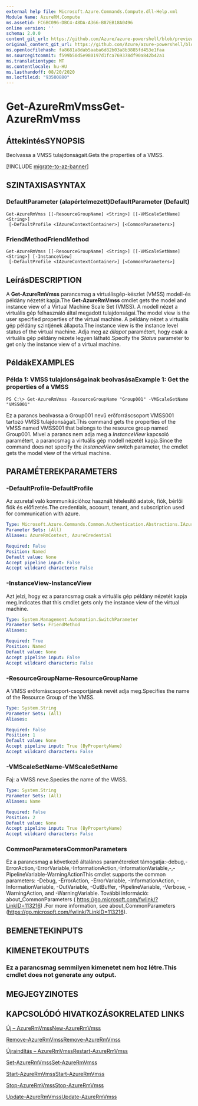 ```yaml
---
external help file: Microsoft.Azure.Commands.Compute.dll-Help.xml
Module Name: AzureRM.Compute
ms.assetid: FC6BC096-DBC4-48DA-A366-B87EB18A0496
online version: ''
schema: 2.0.0
content_git_url: https://github.com/Azure/azure-powershell/blob/preview/src/ResourceManager/Compute/Stack/Commands.Compute/help/Get-AzureRmVmss.md
original_content_git_url: https://github.com/Azure/azure-powershell/blob/preview/src/ResourceManager/Compute/Stack/Commands.Compute/help/Get-AzureRmVmss.md
ms.openlocfilehash: fa8681a8dab5aaba6d82b03a8b3885fd453e1faa
ms.sourcegitcommit: f599b50d5e980197d1fca769378df90a842b42a1
ms.translationtype: MT
ms.contentlocale: hu-HU
ms.lasthandoff: 08/20/2020
ms.locfileid: "93500880"
---
```

# <span data-ttu-id="6a51e-101">Get-AzureRmVmss</span><span class="sxs-lookup"><span data-stu-id="6a51e-101">Get-AzureRmVmss</span></span>

## <span data-ttu-id="6a51e-102">Áttekintés</span><span class="sxs-lookup"><span data-stu-id="6a51e-102">SYNOPSIS</span></span>
<span data-ttu-id="6a51e-103">Beolvassa a VMSS tulajdonságait.</span><span class="sxs-lookup"><span data-stu-id="6a51e-103">Gets the properties of a VMSS.</span></span>

[!INCLUDE [migrate-to-az-banner](../../includes/migrate-to-az-banner.md)]

## <span data-ttu-id="6a51e-104">SZINTAXISA</span><span class="sxs-lookup"><span data-stu-id="6a51e-104">SYNTAX</span></span>

### <span data-ttu-id="6a51e-105">DefaultParameter (alapértelmezett)</span><span class="sxs-lookup"><span data-stu-id="6a51e-105">DefaultParameter (Default)</span></span>
```
Get-AzureRmVmss [[-ResourceGroupName] <String>] [[-VMScaleSetName] <String>]
 [-DefaultProfile <IAzureContextContainer>] [<CommonParameters>]
```

### <span data-ttu-id="6a51e-106">FriendMethod</span><span class="sxs-lookup"><span data-stu-id="6a51e-106">FriendMethod</span></span>
```
Get-AzureRmVmss [[-ResourceGroupName] <String>] [[-VMScaleSetName] <String>] [-InstanceView]
 [-DefaultProfile <IAzureContextContainer>] [<CommonParameters>]
```

## <span data-ttu-id="6a51e-107">Leírás</span><span class="sxs-lookup"><span data-stu-id="6a51e-107">DESCRIPTION</span></span>
<span data-ttu-id="6a51e-108">A **Get-AzureRmVmss** parancsmag a virtuálisgép-készlet (VMSS) modell-és példány nézetét kapja.</span><span class="sxs-lookup"><span data-stu-id="6a51e-108">The **Get-AzureRmVmss** cmdlet gets the model and instance view of a Virtual Machine Scale Set (VMSS).</span></span>
<span data-ttu-id="6a51e-109">A modell nézet a virtuális gép felhasználó által megadott tulajdonságai.</span><span class="sxs-lookup"><span data-stu-id="6a51e-109">The model view is the user specified properties of the virtual machine.</span></span>
<span data-ttu-id="6a51e-110">A példány nézet a virtuális gép példány szintjének állapota.</span><span class="sxs-lookup"><span data-stu-id="6a51e-110">The instance view is the instance level status of the virtual machine.</span></span>
<span data-ttu-id="6a51e-111">Adja meg az *állapot* paramétert, hogy csak a virtuális gép példány nézete legyen látható.</span><span class="sxs-lookup"><span data-stu-id="6a51e-111">Specify the *Status* parameter to get only the instance view of a virtual machine.</span></span>

## <span data-ttu-id="6a51e-112">Példák</span><span class="sxs-lookup"><span data-stu-id="6a51e-112">EXAMPLES</span></span>

### <span data-ttu-id="6a51e-113">Példa 1: VMSS tulajdonságainak beolvasása</span><span class="sxs-lookup"><span data-stu-id="6a51e-113">Example 1: Get the properties of a VMSS</span></span>
```
PS C:\> Get-AzureRmVmss -ResourceGroupName "Group001" -VMScaleSetName "VMSS001"
```

<span data-ttu-id="6a51e-114">Ez a parancs beolvassa a Group001 nevű erőforráscsoport VMSS001 tartozó VMSS tulajdonságait.</span><span class="sxs-lookup"><span data-stu-id="6a51e-114">This command gets the properties of the VMSS named VMSS001 that belongs to the resource group named Group001.</span></span>
<span data-ttu-id="6a51e-115">Mivel a parancs nem adja meg a *InstanceView* kapcsoló paramétert, a parancsmag a virtuális gép modell nézetét kapja.</span><span class="sxs-lookup"><span data-stu-id="6a51e-115">Since the command does not specify the *InstanceView* switch parameter, the cmdlet gets the model view of the virtual machine.</span></span>

## <span data-ttu-id="6a51e-116">PARAMÉTEREK</span><span class="sxs-lookup"><span data-stu-id="6a51e-116">PARAMETERS</span></span>

### <span data-ttu-id="6a51e-117">-DefaultProfile</span><span class="sxs-lookup"><span data-stu-id="6a51e-117">-DefaultProfile</span></span>
<span data-ttu-id="6a51e-118">Az azuretal való kommunikációhoz használt hitelesítő adatok, fiók, bérlői fiók és előfizetés.</span><span class="sxs-lookup"><span data-stu-id="6a51e-118">The credentials, account, tenant, and subscription used for communication with azure.</span></span>

```yaml
Type: Microsoft.Azure.Commands.Common.Authentication.Abstractions.IAzureContextContainer
Parameter Sets: (All)
Aliases: AzureRmContext, AzureCredential

Required: False
Position: Named
Default value: None
Accept pipeline input: False
Accept wildcard characters: False
```

### <span data-ttu-id="6a51e-119">-InstanceView</span><span class="sxs-lookup"><span data-stu-id="6a51e-119">-InstanceView</span></span>
<span data-ttu-id="6a51e-120">Azt jelzi, hogy ez a parancsmag csak a virtuális gép példány nézetét kapja meg.</span><span class="sxs-lookup"><span data-stu-id="6a51e-120">Indicates that this cmdlet gets only the instance view of the virtual machine.</span></span>

```yaml
Type: System.Management.Automation.SwitchParameter
Parameter Sets: FriendMethod
Aliases: 

Required: True
Position: Named
Default value: None
Accept pipeline input: False
Accept wildcard characters: False
```

### <span data-ttu-id="6a51e-121">-ResourceGroupName</span><span class="sxs-lookup"><span data-stu-id="6a51e-121">-ResourceGroupName</span></span>
<span data-ttu-id="6a51e-122">A VMSS erőforráscsoport-csoportjának nevét adja meg.</span><span class="sxs-lookup"><span data-stu-id="6a51e-122">Specifies the name of the Resource Group of the VMSS.</span></span>

```yaml
Type: System.String
Parameter Sets: (All)
Aliases: 

Required: False
Position: 1
Default value: None
Accept pipeline input: True (ByPropertyName)
Accept wildcard characters: False
```

### <span data-ttu-id="6a51e-123">-VMScaleSetName</span><span class="sxs-lookup"><span data-stu-id="6a51e-123">-VMScaleSetName</span></span>
<span data-ttu-id="6a51e-124">Faj: a VMSS neve.</span><span class="sxs-lookup"><span data-stu-id="6a51e-124">Species the name of the VMSS.</span></span>

```yaml
Type: System.String
Parameter Sets: (All)
Aliases: Name

Required: False
Position: 2
Default value: None
Accept pipeline input: True (ByPropertyName)
Accept wildcard characters: False
```

### <span data-ttu-id="6a51e-125">CommonParameters</span><span class="sxs-lookup"><span data-stu-id="6a51e-125">CommonParameters</span></span>
<span data-ttu-id="6a51e-126">Ez a parancsmag a következő általános paramétereket támogatja:-debug,-ErrorAction,-ErrorVariable,-InformationAction,-InformationVariable,-,-PipelineVariable-WarningAction</span><span class="sxs-lookup"><span data-stu-id="6a51e-126">This cmdlet supports the common parameters: -Debug, -ErrorAction, -ErrorVariable, -InformationAction, -InformationVariable, -OutVariable, -OutBuffer, -PipelineVariable, -Verbose, -WarningAction, and -WarningVariable.</span></span> <span data-ttu-id="6a51e-127">További információ: about_CommonParameters ( https://go.microsoft.com/fwlink/?LinkID=113216) .</span><span class="sxs-lookup"><span data-stu-id="6a51e-127">For more information, see about_CommonParameters (https://go.microsoft.com/fwlink/?LinkID=113216).</span></span>

## <span data-ttu-id="6a51e-128">BEMENETEK</span><span class="sxs-lookup"><span data-stu-id="6a51e-128">INPUTS</span></span>

## <span data-ttu-id="6a51e-129">KIMENETEK</span><span class="sxs-lookup"><span data-stu-id="6a51e-129">OUTPUTS</span></span>

### <span data-ttu-id="6a51e-130">Ez a parancsmag semmilyen kimenetet nem hoz létre.</span><span class="sxs-lookup"><span data-stu-id="6a51e-130">This cmdlet does not generate any output.</span></span>

## <span data-ttu-id="6a51e-131">MEGJEGYZI</span><span class="sxs-lookup"><span data-stu-id="6a51e-131">NOTES</span></span>

## <span data-ttu-id="6a51e-132">KAPCSOLÓDÓ HIVATKOZÁSOK</span><span class="sxs-lookup"><span data-stu-id="6a51e-132">RELATED LINKS</span></span>

[<span data-ttu-id="6a51e-133">Új – AzureRmVmss</span><span class="sxs-lookup"><span data-stu-id="6a51e-133">New-AzureRmVmss</span></span>](./New-AzureRmVmss.md)

[<span data-ttu-id="6a51e-134">Remove-AzureRmVmss</span><span class="sxs-lookup"><span data-stu-id="6a51e-134">Remove-AzureRmVmss</span></span>](./Remove-AzureRmVmss.md)

[<span data-ttu-id="6a51e-135">Újraindítás – AzureRmVmss</span><span class="sxs-lookup"><span data-stu-id="6a51e-135">Restart-AzureRmVmss</span></span>](./Restart-AzureRmVmss.md)

[<span data-ttu-id="6a51e-136">Set-AzureRmVmss</span><span class="sxs-lookup"><span data-stu-id="6a51e-136">Set-AzureRmVmss</span></span>](./Set-AzureRmVmss.md)

[<span data-ttu-id="6a51e-137">Start-AzureRmVmss</span><span class="sxs-lookup"><span data-stu-id="6a51e-137">Start-AzureRmVmss</span></span>](./Start-AzureRmVmss.md)

[<span data-ttu-id="6a51e-138">Stop-AzureRmVmss</span><span class="sxs-lookup"><span data-stu-id="6a51e-138">Stop-AzureRmVmss</span></span>](./Stop-AzureRmVmss.md)

[<span data-ttu-id="6a51e-139">Update-AzureRmVmss</span><span class="sxs-lookup"><span data-stu-id="6a51e-139">Update-AzureRmVmss</span></span>](./Update-AzureRmVmss.md)


